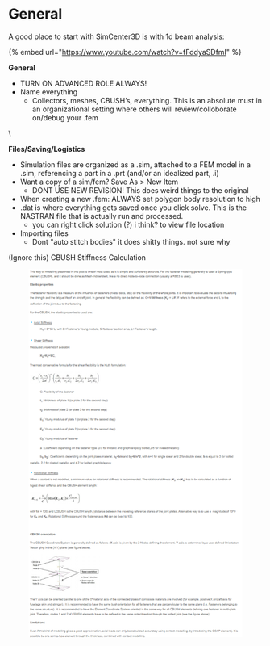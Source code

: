 # General

A good place to start with SimCenter3D is with 1d beam analysis:&#x20;

{% embed url="https://www.youtube.com/watch?v=fFddyaSDfmI" %}

**General**

* TURN ON ADVANCED ROLE ALWAYS!
* Name everything
  * Collectors, meshes, CBUSH’s, everything. This is an absolute must in an organizational setting where others will review/colloborate on/debug your .fem

\


**Files/Saving/Logistics**

* Simulation files are organized as a .sim, attached to a FEM model in a .sim, referencing a part in a .prt (and/or an idealized part, .i)
* Want a copy of a sim/fem? Save As > New Item&#x20;
  * DONT USE NEW REVISION! This does weird things to the original
* When creating a new .fem: ALWAYS set polygon body resolution to high
* .dat is where everything gets saved once you click solve. This is the NASTRAN file that is actually run and processed.
  * you can right click solution (?) i think? to view file location
* Importing files
  * Dont "auto stitch bodies" it does shitty things. not sure why



(Ignore this) CBUSH Stiffness Calculation

<figure><img src="../../../.gitbook/assets/image (54).png" alt=""><figcaption></figcaption></figure>

